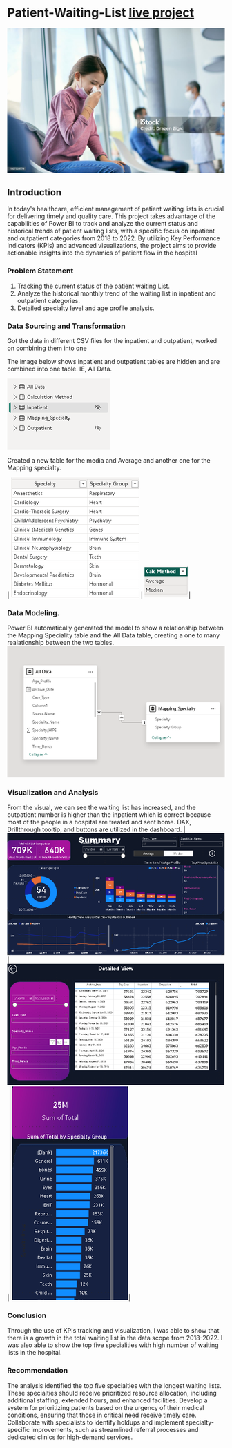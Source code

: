 # Patient-Waiting-List [live project](https://app.powerbi.com/links/4h1FOftwBl?ctid=ae6b8ae8-c4ed-48a6-90ac-578b536f4451&pbi_source=linkShare)
![](waiting_area2.png)
## Introduction

In today's healthcare, efficient management of patient waiting lists is crucial for delivering timely and quality care. This project takes advantage of the capabilities of Power BI to track and analyze the current status and historical trends of patient waiting lists, with a specific focus on inpatient and outpatient categories from 2018 to 2022. By utilizing Key Performance Indicators (KPIs) and advanced visualizations, the project aims to provide actionable insights into the dynamics of patient flow in the hospital

### Problem Statement
1. Tracking the current status of the patient waiting List.
2. Analyze the historical monthly trend of the waiting list in inpatient and outpatient categories.
3. Detailed specialty level and age profile analysis.

### Data Sourcing and Transformation
Got the data in different CSV files for the inpatient and outpatient, worked on combining them into one

The image below shows inpatient and outpatient tables are hidden and are combined into one table. IE, All Data.

![](tables.png)

Created a new table for the media and Average and another one for the  Mapping specialty.

| ![](mapping_specialty.png) | ![](calc_Methd.png)|


### Data Modeling.
Power BI automatically generated the model to show a relationship between the Mapping Speciality table and the All Data table, creating a one to many realationship between the two tables.
![](All_data_model.png)

### Visualization and Analysis
From the visual, we can see the waiting list has increased, and the outpatient number is higher than the inpatient which is correct because most of the people in a hospital are treated and sent home.
DAX, Drillthrough tooltip, and buttons are utilized in the dashboard.
| ![](dash_summary.png)|![](details.png)|![](tooltip.png)|

### Conclusion
Through the use of KPIs tracking and visualization, I was able to show that there is a growth in the total waiting list in the data scope from 2018-2022. I was also able to show the top five specialities with high number of waiting lists in the hospital. 
###  Recommendation
The analysis identified the top five specialties with the longest waiting lists. These specialties should receive prioritized resource allocation, including additional staffing, extended hours, and enhanced facilities.
Develop a system for prioritizing patients based on the urgency of their medical conditions, ensuring that those in critical need receive timely care.
Collaborate with specialists to identify holdups and implement specialty-specific improvements, such as streamlined referral processes and dedicated clinics for high-demand services.









